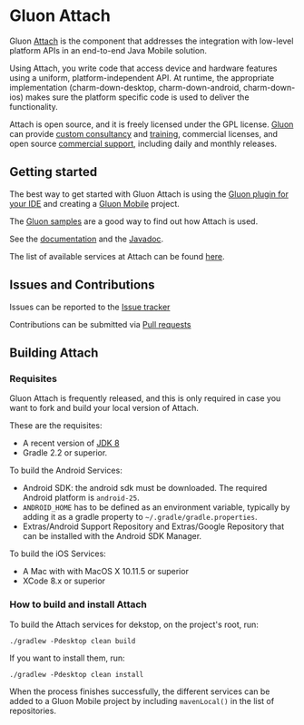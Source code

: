 # Gluon Attach #

Gluon [Attach](http://gluonhq.com/products/mobile/attach/) is the component that addresses the integration with low-level platform APIs in an end-to-end Java Mobile solution.

Using Attach, you write code that access device and hardware features using a uniform, platform-independent API. 
At runtime, the appropriate implementation (charm-down-desktop, charm-down-android, charm-down-ios) makes sure the platform specific code is 
used to deliver the functionality.

Attach is open source, and it is freely licensed under the GPL license.
[Gluon](http://gluonhq.com) can provide [custom consultancy](http://gluonhq.com/services/consulting/) and [training](http://gluonhq.com/services/training/), commercial licenses, and open source [commercial support](http://gluonhq.com/services/commercial-support/), including daily and monthly releases.

## Getting started ##

The best way to get started with Gluon Attach is using the [Gluon plugin for your IDE](http://gluonhq.com/get-started/ide-plugins/)
and creating a [Gluon Mobile](http://gluonhq.com/products/mobile) project.

The [Gluon samples](http://gluonhq.com/developers/samples/) are a good way to find out how Attach is used.

See the [documentation](http://docs.gluonhq.com/charm/latest/#_charm_down) and the 
[Javadoc](http://docs.gluonhq.com/mobile/javadoc/latest/com/gluonhq/charm/down/package-summary.html).

The list of available services at Attach can be found [here](http://gluonhq.com/products/mobile/charm-down/).


## Issues and Contributions ##

Issues can be reported to the [Issue tracker](https://bitbucket.org/gluon-oss/charm-down/issues?status=new&status=open)

Contributions can be submitted via [Pull requests](https://bitbucket.org/gluon-oss/charm-down/pull-requests/)


## Building Attach ##

### Requisites ###

Gluon Attach is frequently released, and this is only required in case you want to fork and build your local version of Attach.

These are the requisites:

* A recent version of [JDK 8](http://www.oracle.com/technetwork/java/javase/downloads/index.html)
* Gradle 2.2 or superior. 

To build the Android Services:

* Android SDK: the android sdk must be downloaded. The required Android platform is `android-25`.
* `ANDROID_HOME` has to be defined as an environment variable, typically by adding it as a gradle property to `~/.gradle/gradle.properties`.
* Extras/Android Support Repository and Extras/Google Repository that can be installed with the Android SDK Manager.

To build the iOS Services:
 
* A Mac with with MacOS X 10.11.5 or superior
* XCode 8.x or superior

### How to build and install Attach ###

To build the Attach services for dekstop, on the project's root, run:

`./gradlew -Pdesktop clean build`

If you want to install them, run:

`./gradlew -Pdesktop clean install`

When the process finishes successfully, the different services can be added to a Gluon Mobile project 
by including `mavenLocal()` in the list of repositories.
